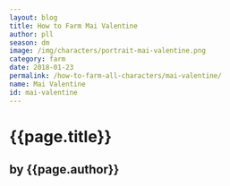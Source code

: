 ```yaml
---
layout: blog
title: How to Farm Mai Valentine
author: pll
season: dm
image: /img/characters/portrait-mai-valentine.png
category: farm
date: 2018-01-23
permalink: /how-to-farm-all-characters/mai-valentine/
name: Mai Valentine
id: mai-valentine
---
```


# {{page.title}}
## by {{page.author}}
